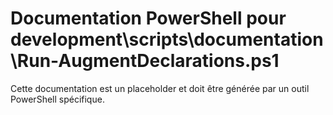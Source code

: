 # Documentation PowerShell pour development\scripts\documentation\Run-AugmentDeclarations.ps1

Cette documentation est un placeholder et doit être générée par un outil PowerShell spécifique.
